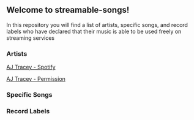 ## Welcome to streamable-songs!

In this repository you will find a list of artists, specific songs, and record labels who have declared that their music is able to be used freely on streaming services

### Artists

[AJ Tracey - Spotify](https://open.spotify.com/artist/4Xi6LSfFqv26XgP9NKN26U?si=9hO-gJJWSbCV8RQLOyJwWQ)

[AJ Tracey - Permission](https://twitter.com/ajtracey/status/1271066936781258753)

### Specific Songs

### Record Labels
